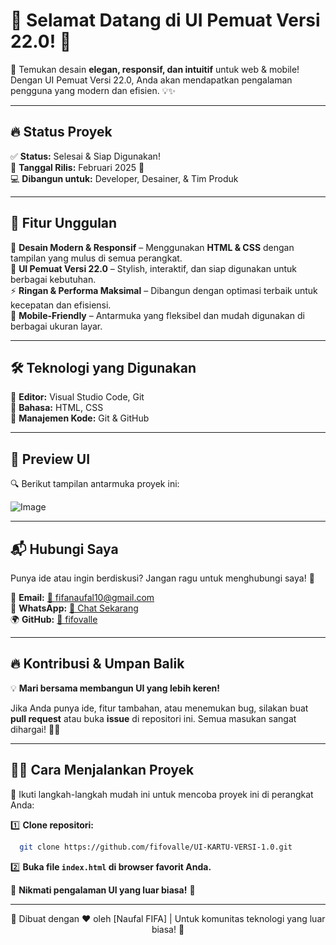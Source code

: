 # 🎉 Selamat Datang di **UI Pemuat Versi 22.0**! 🚀

🔹 Temukan desain **elegan, responsif, dan intuitif** untuk web & mobile! Dengan UI Pemuat Versi 22.0, Anda akan mendapatkan pengalaman pengguna yang modern dan efisien. 💡✨

---

## 🔥 **Status Proyek**

✅ **Status:** Selesai & Siap Digunakan!  
📅 **Tanggal Rilis:** Februari 2025 🚀  
💻 **Dibangun untuk:** Developer, Desainer, & Tim Produk

---

## 🎯 **Fitur Unggulan**

💎 **Desain Modern & Responsif** – Menggunakan **HTML & CSS** dengan tampilan yang mulus di semua perangkat.  
🎨 **UI Pemuat Versi 22.0** – Stylish, interaktif, dan siap digunakan untuk berbagai kebutuhan.  
⚡ **Ringan & Performa Maksimal** – Dibangun dengan optimasi terbaik untuk kecepatan dan efisiensi.  
📱 **Mobile-Friendly** – Antarmuka yang fleksibel dan mudah digunakan di berbagai ukuran layar.

---

## 🛠️ **Teknologi yang Digunakan**

🔹 **Editor:** Visual Studio Code, Git  
🔹 **Bahasa:** HTML, CSS  
🔹 **Manajemen Kode:** Git & GitHub

---

## 📸 **Preview UI**

🔍 Berikut tampilan antarmuka proyek ini:

![Image](https://github.com/user-attachments/assets/8c11e73f-e525-4e31-ae94-3548350765b5)

---

## 📬 **Hubungi Saya**

Punya ide atau ingin berdiskusi? Jangan ragu untuk menghubungi saya! 🚀

💌 **Email:** [📧 fifanaufal10@gmail.com](mailto:fifanaufal10@gmail.com)  
💬 **WhatsApp:** [📱 Chat Sekarang](https://wa.me/+6282318334287)  
🌍 **GitHub:** [🌟 fifovalle](https://github.com/fifovalle)

---

## 🔥 **Kontribusi & Umpan Balik**

💡 **Mari bersama membangun UI yang lebih keren!**

Jika Anda punya ide, fitur tambahan, atau menemukan bug, silakan buat **pull request** atau buka **issue** di repositori ini. Semua masukan sangat dihargai! 🤝✨

---

## 👨‍💻 **Cara Menjalankan Proyek**

🔹 Ikuti langkah-langkah mudah ini untuk mencoba proyek ini di perangkat Anda:

1️⃣ **Clone repositori:**

```sh
  git clone https://github.com/fifovalle/UI-KARTU-VERSI-1.0.git
```

2️⃣ **Buka file `index.html` di browser favorit Anda.**

🚀 **Nikmati pengalaman UI yang luar biasa!** 🎉

---

<div align="center">
  🎨 Dibuat dengan ❤️ oleh [Naufal FIFA] | Untuk komunitas teknologi yang luar biasa! 🚀
</div>
